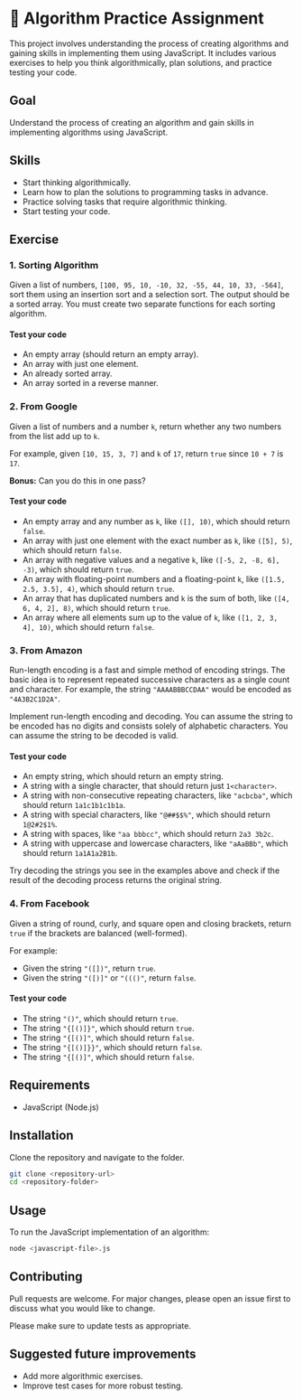 # 🧩 Algorithm Practice Assignment

This project involves understanding the process of creating algorithms and gaining skills in implementing them using JavaScript. It includes various exercises to help you think algorithmically, plan solutions, and practice testing your code.

## Goal

Understand the process of creating an algorithm and gain skills in implementing algorithms using JavaScript.

## Skills

- Start thinking algorithmically.
- Learn how to plan the solutions to programming tasks in advance.
- Practice solving tasks that require algorithmic thinking.
- Start testing your code.

## Exercise

### 1. Sorting Algorithm

Given a list of numbers, `[100, 95, 10, -10, 32, -55, 44, 10, 33, -564]`, sort them using an insertion sort and a selection sort. The output should be a sorted array. You must create two separate functions for each sorting algorithm.

#### Test your code

- An empty array (should return an empty array).
- An array with just one element.
- An already sorted array.
- An array sorted in a reverse manner.

### 2. From Google

Given a list of numbers and a number `k`, return whether any two numbers from the list add up to `k`.

For example, given `[10, 15, 3, 7]` and `k` of `17`, return `true` since `10 + 7` is `17`.

**Bonus:** Can you do this in one pass?

#### Test your code

- An empty array and any number as `k`, like `([], 10)`, which should return `false`.
- An array with just one element with the exact number as `k`, like `([5], 5)`, which should return `false`.
- An array with negative values and a negative `k`, like `([-5, 2, -8, 6], -3)`, which should return `true`.
- An array with floating-point numbers and a floating-point `k`, like `([1.5, 2.5, 3.5], 4)`, which should return `true`.
- An array that has duplicated numbers and `k` is the sum of both, like `([4, 6, 4, 2], 8)`, which should return `true`.
- An array where all elements sum up to the value of `k`, like `([1, 2, 3, 4], 10)`, which should return `false`.

### 3. From Amazon

Run-length encoding is a fast and simple method of encoding strings. The basic idea is to represent repeated successive characters as a single count and character. For example, the string `"AAAABBBCCDAA"` would be encoded as `"4A3B2C1D2A"`.

Implement run-length encoding and decoding. You can assume the string to be encoded has no digits and consists solely of alphabetic characters. You can assume the string to be decoded is valid.

#### Test your code

- An empty string, which should return an empty string.
- A string with a single character, that should return just `1<character>`.
- A string with non-consecutive repeating characters, like `"acbcba"`, which should return `1a1c1b1c1b1a`.
- A string with special characters, like `"@##$$%"`, which should return `1@2#2$1%`.
- A string with spaces, like `"aa bbbcc"`, which should return `2a3 3b2c`.
- A string with uppercase and lowercase characters, like `"aAaBBb"`, which should return `1a1A1a2B1b`.

Try decoding the strings you see in the examples above and check if the result of the decoding process returns the original string.

### 4. From Facebook

Given a string of round, curly, and square open and closing brackets, return `true` if the brackets are balanced (well-formed).

For example:
- Given the string `"([])"`, return `true`.
- Given the string `"([)]"` or `"((()"`, return `false`.

#### Test your code

- The string `"()"`, which should return `true`.
- The string `"{[()]}"`, which should return `true`.
- The string `"{[()]"`, which should return `false`.
- The string `"{[()]}}"`, which should return `false`.
- The string `"{[()]"`, which should return `false`.

## Requirements

- JavaScript (Node.js)

## Installation

Clone the repository and navigate to the folder.

```bash
git clone <repository-url>
cd <repository-folder>
```

## Usage

To run the JavaScript implementation of an algorithm:

```bash
node <javascript-file>.js
```

## Contributing

Pull requests are welcome. For major changes, please open an issue first to discuss what you would like to change.

Please make sure to update tests as appropriate.

## Suggested future improvements

- Add more algorithmic exercises.
- Improve test cases for more robust testing.
